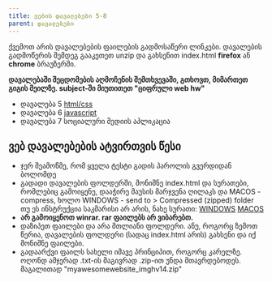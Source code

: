 ```yaml
---
title: ვების დავალებები 5-8
parent: დავალებები
---
```



ქვემოთ არის დავალებების ფაილების გადმოსაწერი ლინკები. დავალების გადმოწერის შემდეგ გააკეთეთ unzip და გახსენით index.html **firefox** ან **chrome** ბრაუზერში. 

**დავალებაში შეცდომების აღმოჩენის შემთხვევაში, გთხოვთ, მიმართეთ გიგის მეილზე. subject-ში მიუთითეთ "ციფრული web hw"**

- დავალება 5 [html/css](./hw6.zip)
- დავალება 6 [javascript](https://freeuni-digital-technologies.github.io/webHwInterface/hw6/hw6.zip)
- დავალება 7 სოციალური მედიის აპლიკაცია
<!-- - მგონი მერვე დავალების თავი არ მექნება ძაან დავიღალე -->


## ვებ დავალებების ატვირთვის წესი
- ჯერ შეამოწმე, რომ ყველა ტესტი გადის პაროლის გვერდიდან ბოლომდე
- გადადი დავალების ფოლდერში, მონიშნე index.html და სურათები, რომლებიც გამოიყენე,
     დააჭირე მაუსის მარჯვენა ღილაკს და MACOS - compress, ხოლო WINDOWS - send to > Compressed (zipped) folder
  თუ ეს ინსტრუქცია საკმარისი არ არის, ნახე სურათი: 
            <a target="_blank" href="http://images.pcworld.com/images/article/2011/05/zipping-5174695.jpg">WINDOWS</a>
            <a target="_blank" href="https://icdn.digitaltrends.com/image/digitaltrends/macos-compress-multiple-files-416x416.jpg">MACOS</a>
- <strong>არ გამოიყენოთ winrar. rar ფაილებს არ ვიბარებთ.</strong>
- დაზიპეთ ფაილები და არა მთლიანი ფოლდერი. ანუ, როგორც ზემოთ წერია, დავალების ფოლდერი (სადაც index.html არის)
     გახსენი და იქ მონიშნე ფაილები. 
- გადაარქვი ფაილს სახელი იმავე პრინციპით, როგორც კარელზე. ოღონდ ამჯერად .txt-ის მაგივრად .zip-ით უნდა მთავრდებოდეს. მაგალითად "myawesomewebsite_imghv14.zip"